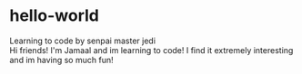# hello-world
Learning to code by senpai master jedi <br/>
Hi friends!
I'm Jamaal and im learning to code! I find it extremely interesting and im having so much fun!

